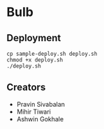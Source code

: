 # Bulb

## Deployment
`cp sample-deploy.sh deploy.sh`
<br>
`chmod +x deploy.sh`
<br>
`./deploy.sh`

## Creators
* Pravin Sivabalan
* Mihir Tiwari 
* Ashwin Gokhale
 
